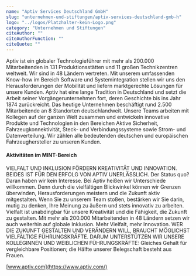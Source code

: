 ```yaml
---
name: "Aptiv Services Deutschland GmbH"
slug: "unternehmen-und-stiftungen/aptiv-services-deutschland-gmb-h"
logo: "../logos/Platzhalter-kein-Logo.png"
category: "Unternehmen und Stiftungen"
citeAuthor: ""
citeAuthorFunction: ""
citeQuote: ""
---
```


Aptiv ist ein globaler Technologieführer mit mehr als 200.000 Mitarbeitenden in 131 Produktionsstätten und 11 großen Technikzentren weltweit. Wir sind in 48 Ländern vertreten. Mit unserem umfassenden Know-how im Bereich Software und Systemintegration stellen wir uns den Herausforderungen der Mobilität und liefern marktgerechte Lösungen für unsere Kunden. Aptiv hat eine lange Tradition in Deutschland und setzt die Arbeit seiner Vorgängerunternehmen fort, deren Geschichte bis ins Jahr 1874 zurückreicht. Das heutige Unternehmen beschäftigt rund 2.500 Mitarbeitende an 8 Standorten deutschlandweit. Unsere Teams arbeiten mit Kollegen auf der ganzen Welt zusammen und entwickeln innovative Produkte und Technologien in den Bereichen Aktive Sicherheit, Fahrzeugkonnektivität, Steck- und Verbindungssysteme sowie Strom- und Datenverteilung. Wir zählen alle bedeutenden deutschen und europäischen Fahrzeughersteller zu unseren Kunden.

#### Aktivitäten im MINT-Bereich

VIELFALT UND INKLUSION FÖRDERN KREATIVITÄT UND INNOVATION. BEIDES IST FÜR DEN ERFOLG VON APTIV UNERLÄSSLICH. Der Status quo? Daran haben wir kein Interesse. Bei Aptiv heißen wir Unterschiede willkommen. Denn durch die vielfältigen Blickwinkel können wir Grenzen überwinden, Herausforderungen meistern und die Zukunft aktiv mitgestalten. Wenn Sie zu unserem Team stoßen, bestärken wir Sie darin, mutig zu denken, Ihre Meinung zu äußern und stets innovativ zu arbeiten. Vielfalt ist unabdingbar für unsere Kreativität und die Fähigkeit, die Zukunft zu gestalten. Mit mehr als 200.000 Mitarbeitenden in 48 Ländern setzen wir auch weiterhin auf globale Inklusion. Mehr Vielfalt, mehr Innovation. WER DIE ZUKUNFT GESTALTEN UND VERÄNDERN WILL, BRAUCHT MÖGLICHST VIELFÄLTIGE FÜHRUNGSKRÄFTE. DARUM UNTERSTÜTZEN WIR UNSERE KOLLEGINNEN UND WEIBLICHEN FÜHRUNGSKRÄFTE: Gleiches Gehalt für vergleichbare Positionen; die Hälfte unserer Belegschaft besteht aus Frauen.

[www.aptiv.com](https://www.aptiv.com/)

